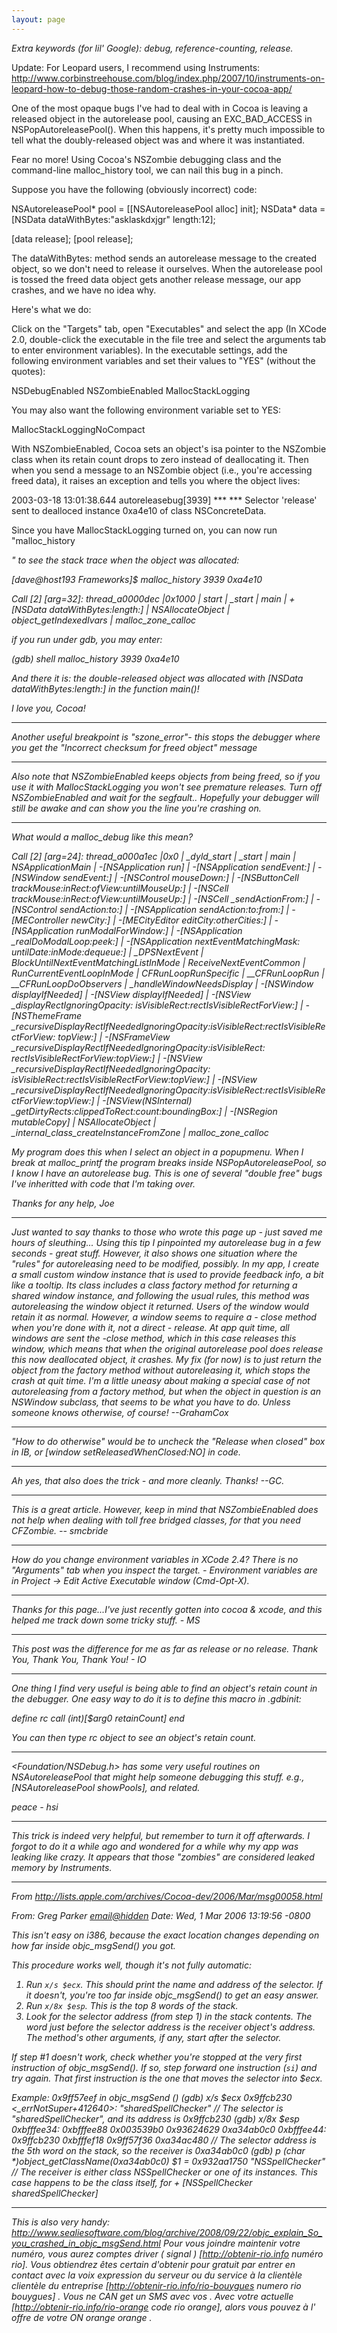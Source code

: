 ```yaml
---
layout: page
---
```




*Extra keywords (for lil' Google): debug, reference-counting, release.*

Update: For Leopard users, I recommend using Instruments: http://www.corbinstreehouse.com/blog/index.php/2007/10/instruments-on-leopard-how-to-debug-those-random-crashes-in-your-cocoa-app/

One of the most opaque bugs I've had to deal with in Cocoa is leaving a released object in the autorelease pool, causing an EXC_BAD_ACCESS in NSPopAutoreleasePool().  When this happens, it's pretty much impossible to tell what the doubly-released object was and where it was instantiated.

Fear no more!  Using Cocoa's NSZombie debugging class and the command-line malloc_history tool, we can nail this bug in a pinch.

Suppose you have the following (obviously incorrect) code:

    
  NSAutoreleasePool* pool = [[NSAutoreleasePool alloc] init];
  NSData* data = [NSData dataWithBytes:"asklaskdxjgr" length:12];

  [data release];
  [pool release];


The dataWithBytes: method sends an autorelease message to the created object, so we don't need to release it ourselves.  When the autorelease pool is tossed the freed data object gets another release message, our app crashes, and we have no idea why.

Here's what we do:

Click on the "Targets" tab, open "Executables" and select the app (In XCode 2.0, double-click the executable in the file tree and select the arguments tab to enter environment variables).  In the executable settings, add the following environment variables and set their values to "YES" (without the quotes):

    
  NSDebugEnabled
  NSZombieEnabled
  MallocStackLogging


You may also want the following environment variable set to YES:

    
  MallocStackLoggingNoCompact


With NSZombieEnabled, Cocoa sets an object's isa pointer to the NSZombie class when its retain count drops to zero instead of deallocating it.  Then when you send a message to an NSZombie object (i.e., you're accessing freed data), it raises an exception and tells you where the object lives:

    
  2003-03-18 13:01:38.644 autoreleasebug[3939] *** *** Selector 'release'
  sent to dealloced instance 0xa4e10 of class NSConcreteData.


Since you have MallocStackLogging turned on, you can now run "malloc_history <pid> <address>" to see the stack trace when the object was allocated:

    
  [dave@host193 Frameworks]$ malloc_history 3939 0xa4e10

  Call [2] [arg=32]: thread_a0000dec |0x1000 | start | _start | main |
  +[NSData dataWithBytes:length:] | NSAllocateObject | object_getIndexedIvars |
  malloc_zone_calloc 


if you run under gdb, you may enter:
    
 (gdb) shell malloc_history 3939 0xa4e10


And there it is: the double-released object was allocated with [NSData dataWithBytes:length:] in the function main()!

I love you, Cocoa!

----

Another useful breakpoint is "szone_error"- this stops the debugger where you get the "Incorrect checksum for freed object" message

----

Also note that NSZombieEnabled keeps objects from being freed, so if you use it with MallocStackLogging you won't see premature releases.  Turn off NSZombieEnabled and wait for the segfault..  Hopefully your debugger will still be awake and can show you the line you're crashing on.

----

What would a malloc_debug like this mean?

    
Call [2] [arg=24]: thread_a000a1ec |0x0 | _dyld_start | _start | main | NSApplicationMain
 | -[NSApplication run] | -[NSApplication sendEvent:] | -[NSWindow sendEvent:]
 | -[NSControl mouseDown:] | -[NSButtonCell trackMouse:inRect:ofView:untilMouseUp:]
 | -[NSCell trackMouse:inRect:ofView:untilMouseUp:] | -[NSCell _sendActionFrom:]
 | -[NSControl sendAction:to:] | -[NSApplication sendAction:to:from:] | -[MEController 
newCity:] | -[MECityEditor editCity:otherCities:] | -[NSApplication runModalForWindow:]
 | -[NSApplication _realDoModalLoop:peek:] | -[NSApplication nextEventMatchingMask:
untilDate:inMode:dequeue:] | _DPSNextEvent | BlockUntilNextEventMatchingListInMode
 | ReceiveNextEventCommon | RunCurrentEventLoopInMode | CFRunLoopRunSpecific
 | __CFRunLoopRun | __CFRunLoopDoObservers | _handleWindowNeedsDisplay | -[NSWindow 
displayIfNeeded] | -[NSView displayIfNeeded] | -[NSView _displayRectIgnoringOpacity:
isVisibleRect:rectIsVisibleRectForView:] | -[NSThemeFrame 
_recursiveDisplayRectIfNeededIgnoringOpacity:isVisibleRect:rectIsVisibleRectForView:
topView:] | -[NSFrameView _recursiveDisplayRectIfNeededIgnoringOpacity:isVisibleRect:
rectIsVisibleRectForView:topView:] | -[NSView _recursiveDisplayRectIfNeededIgnoringOpacity:
isVisibleRect:rectIsVisibleRectForView:topView:] | -[NSView
_recursiveDisplayRectIfNeededIgnoringOpacity:isVisibleRect:rectIsVisibleRectForView:topView:]
 | -[NSView(NSInternal) _getDirtyRects:clippedToRect:count:boundingBox:] | -[NSRegion 
mutableCopy] | NSAllocateObject | _internal_class_createInstanceFromZone | malloc_zone_calloc


My program does this when I select an object in a popupmenu.  When I break at malloc_printf the program breaks inside NSPopAutoreleasePool, so I know I have an autorelease bug.  This is one of several "double free" bugs I've inheritted with code that I'm taking over.

Thanks for any help, Joe

----

Just wanted to say thanks to those who wrote this page up - just saved me hours of sleuthing... Using this tip I pinpointed my autorelease bug in a few seconds - great stuff. However, it also shows one situation where the "rules" for autoreleasing need to be modified, possibly. In my app, I create a small custom window instance that is used to provide feedback info, a bit like a tooltip. Its class includes a class factory method for returning a shared window instance, and following the usual rules, this method was autoreleasing the window object it returned. Users of the window would retain it as normal. However, a window seems to require a - close method when you're done with it, not a direct - release. At app quit time, all windows are sent the -close method, which in this case releases this window, which means that when the original autorelease pool does release this now deallocated object, it crashes. My fix (for now) is to just return the object from the factory method without autoreleasing it, which stops the crash at quit time. I'm a little uneasy about making a special case of not autoreleasing from a factory method, but when the object in question is an NSWindow subclass, that seems to be what you have to do. Unless someone knows otherwise, of course! --GrahamCox

----
"How to do otherwise" would be to uncheck the "Release when closed" box in IB, or     [window setReleasedWhenClosed:NO] in code.

----
Ah yes, that also does the trick - and more cleanly. Thanks! --GC.

----
This is a great article.  However, keep in mind that NSZombieEnabled does not help when dealing with toll free bridged classes, for that you need CFZombie. -- smcbride

----
How do you change environment variables in XCode 2.4?  There is no "Arguments" tab when you inspect the target. - Environment variables are in Project -> Edit Active Executable window (Cmd-Opt-X).

----
Thanks for this page...I've just recently gotten into cocoa & xcode, and this helped me track down some tricky stuff.  - MS

----
This post was the difference for me as far as release or no release.  Thank You, Thank You, Thank You! - IO

----
One thing I find very useful is being able to find an object's retain count in the debugger. One easy way to do it is to define this macro in .gdbinit:

    
define rc
call (int)[$arg0 retainCount]
end


You can then type     rc *object* to see an object's retain count.

----

<Foundation/NSDebug.h>  has some very useful routines on NSAutoreleasePool that might help someone debugging this stuff.  e.g., [NSAutoreleasePool showPools], and related.

peace - hsi

----

This trick is indeed very helpful, but remember to turn it off afterwards. I forgot to do it a while ago and wondered for a while why my app was leaking like crazy. It appears that those "zombies" are considered leaked memory by Instruments.

----

From http://lists.apple.com/archives/Cocoa-dev/2006/Mar/msg00058.html

From: Greg Parker <email@hidden>
Date: Wed, 1 Mar 2006 13:19:56 -0800

This isn't easy on i386, because the exact location changes depending on how far inside objc_msgSend() you got.

This procedure works well, though it's not fully automatic:
1. Run `x/s $ecx`. This should print the name and address of the selector. If it doesn't, you're too far inside objc_msgSend() to get an easy answer.
3. Run `x/8x $esp`. This is the top 8 words of the stack.
4. Look for the selector address (from step 1) in the stack contents. The word just before the selector address is the receiver object's address. The method's other arguments, if any, start after the selector.

If step #1 doesn't work, check whether you're stopped at the very first instruction of objc_msgSend(). If so, step forward one instruction (`si`) and try again. That first instruction is the one that moves the selector into $ecx.

Example:
0x9ff57eef in objc_msgSend ()
(gdb) x/s $ecx
0x9ffcb230 <_errNotSuper+412640>: "sharedSpellChecker"
// The selector is "sharedSpellChecker", and its address is 0x9ffcb230
(gdb) x/8x $esp
0xbfffee34: 0xbfffee88 0x003539b0 0x93624629 0xa34ab0c0
0xbfffee44: 0x9ffcb230 0xbfffef18 0x9ff57f36 0xa34ac480
// The selector address is the 5th word on the stack, so the receiver is 0xa34ab0c0
(gdb) p (char *)object_getClassName(0xa34ab0c0)
$1 = 0x932aa1750 "NSSpellChecker"
// The receiver is either class NSSpellChecker or one of its instances. This case happens to be the class itself, for + [NSSpellChecker sharedSpellChecker]

----

This is also very handy: http://www.sealiesoftware.com/blog/archive/2008/09/22/objc_explain_So_you_crashed_in_objc_msgSend.html
Pour vous joindre   maintenir votre  numéro, vous aurez   comptes   driver ( signal ) [http://obtenir-rio.info numéro rio]. Vous obtiendrez  êtes certain d'obtenir  pour  gratuit  par  entrer en contact avec la voix  expression du serveur ou du service à la clientèle  clientèle   du   entreprise [http://obtenir-rio.info/rio-bouygues numero rio bouygues] . Vous ne  CAN   get un SMS  avec vos . Avec  votre actuelle [http://obtenir-rio.info/rio-orange code rio orange], alors vous pouvez  à l' offre de votre  ON  orange orange .
